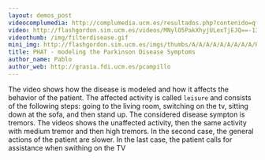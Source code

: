 ```yaml
---
layout: demos_post
videocomplumedia: http://complumedia.ucm.es/resultados.php?contenido=qfrWT9M1hIavfEjzqxHOPQ==
video: http://flashgordon.sim.ucm.es/videos/MNylO5PakXhyjULexTjEJQ==-13.mp4
videothumb: /img/filterdisease.gif
mini_img: http://flashgordon.sim.ucm.es/imgs/thumbs/A/A/A/A/A/A/A/A/A/R/MNylO5PakXhyjULexTjEJQ==-1.jpg
title: PHAT - modeling the Parkinson Disease Symptoms
author_name: Pablo
author_web: http://grasia.fdi.ucm.es/pcampillo
---
```

The video shows how the disease is modeled and how it affects the behavior of the patient. The affected activity is called `leisure` and consists of the following steps: going to the living room, switching on the tv, sitting down at the sofa, and then stand up. The considered disease sympton is tremors. The videos shows the unaffected activity, then the same activity with medium tremor and then high tremors. In the second case, the general actions of the patient are slower. In the last case, the patient calls for assistance when swithing on the TV
